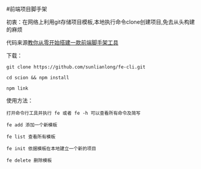 #前端项目脚手架

初衷：在网络上利用git存储项目模板,本地执行命令clone创建项目,免去从头构建的麻烦

代码来源[教你从零开始搭建一款前端脚手架工具](https://segmentfault.com/a/1190000006190814)

下载：

```
git clone https://github.com/sunlianlong/fe-cli.git

cd scion && npm install

npm link
```

使用方法：

```
打开命令行工具并执行 fe 或者 fe -h 可以查看所有命令及简写

fe add 添加一个新模板

fe list 查看所有模板

fe init 依据模板在本地建立一个新的项目

fe delete 删除模板
```